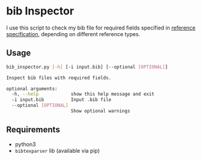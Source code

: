 # bib Inspector

I use this script to check my bib file for required fields specified in [reference specification](./reference_information.pdf), depending on different reference types.

## Usage

```bash
bib_inspector.py [-h] [-i input.bib] [--optional [OPTIONAL]]

Inspect bib files with required fields.

optional arguments:
  -h, --help            show this help message and exit
  -i input.bib          Input .bib file
  --optional [OPTIONAL]
                        Show optional warnings
```


## Requirements

- python3
- `bibtexparser` lib (available via pip)